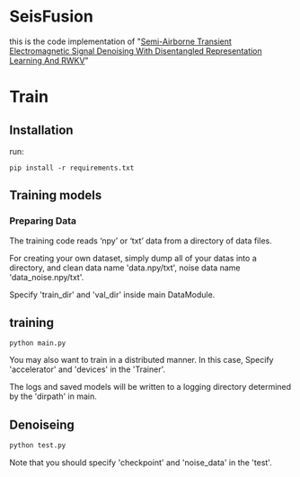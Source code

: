 # SeisFusion
this is the code implementation of "[Semi-Airborne Transient Electromagnetic Signal Denoising With Disentangled Representation Learning And RWKV](https://github.com/WAL-l/AEM_Denoise)"

# Train

## Installation
run:
```
pip install -r requirements.txt
```
## Training models

### Preparing Data

The training code reads ‘npy’ or ‘txt’ data from a directory of data files. 

For creating your own dataset, simply dump all of your datas into a directory, and clean data name 'data.npy/txt', noise data name 'data_noise.npy/txt'. 

Specify 'train_dir' and 'val_dir' inside main DataModule.

## training
```
python main.py
```
You may also want to train in a distributed manner. In this case, Specify 'accelerator' and 'devices' in the 'Trainer'.

The logs and saved models will be written to a logging directory determined by the 'dirpath' in main.

## Denoiseing
```bash
python test.py
```
Note that you should specify 'checkpoint' and 'noise_data' in the 'test'.


